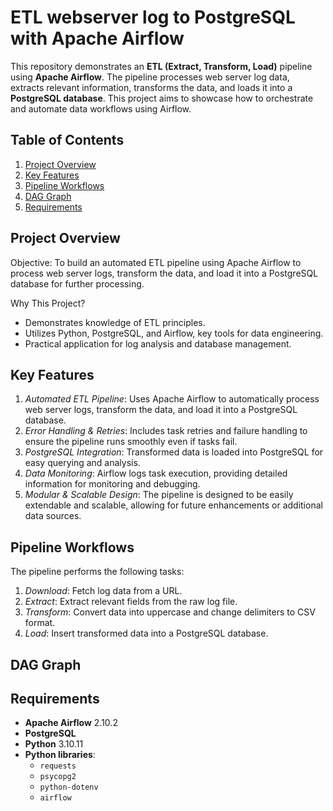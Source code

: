 # ETL webserver log to PostgreSQL with Apache Airflow

This repository demonstrates an **ETL (Extract, Transform, Load)** pipeline using **Apache Airflow**. The pipeline processes web server log data, extracts relevant information, transforms the data, and loads it into a **PostgreSQL database**. This project aims to showcase how to orchestrate and automate data workflows using Airflow.

## Table of Contents
1. [Project Overview](#project-overview)
2. [Key Features](#key-features)
3. [Pipeline Workflows](#pipeline-workflows)
4. [DAG Graph](#DAG-graphs)
5. [Requirements](#requirements)

## Project Overview

Objective:
To build an automated ETL pipeline using Apache Airflow to process web server logs, transform the data, and load it into a PostgreSQL database for further processing.

Why This Project?
- Demonstrates knowledge of ETL principles.
- Utilizes Python, PostgreSQL, and Airflow, key tools for data engineering.
- Practical application for log analysis and database management.

## Key Features
1. *Automated ETL Pipeline*: Uses Apache Airflow to automatically process web server logs, transform the data, and load it into a PostgreSQL database.
2. *Error Handling & Retries*: Includes task retries and failure handling to ensure the pipeline runs smoothly even if tasks fail.
3. *PostgreSQL Integration*: Transformed data is loaded into PostgreSQL for easy querying and analysis.
4. *Data Monitoring*: Airflow logs task execution, providing detailed information for monitoring and debugging.
5. *Modular & Scalable Design*: The pipeline is designed to be easily extendable and scalable, allowing for future enhancements or additional data sources.

## Pipeline Workflows

The pipeline performs the following tasks:
1. *Download*: Fetch log data from a URL.
2. *Extract*: Extract relevant fields from the raw log file.
3. *Transform*: Convert data into uppercase and change delimiters to CSV format.
4. *Load*: Insert transformed data into a PostgreSQL database.

## DAG Graph


## Requirements

- **Apache Airflow** 2.10.2
- **PostgreSQL**
- **Python** 3.10.11
- **Python libraries**:
  - `requests`
  - `psycopg2`
  - `python-dotenv`
  - `airflow`
